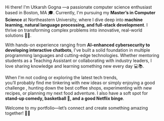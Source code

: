 Hi there! I'm Utkarsh Gogna —a passionate computer science enthusiast based in Boston, MA 🎓. Currently, I'm pursuing my **Master’s in Computer Science** at Northeastern University, where I dive deep into **machine learning, natural language processing, and full-stack development**. I thrive on transforming complex problems into innovative, real-world solutions 🤖🚀.

With hands-on experience ranging from **AI-enhanced cybersecurity to developing interactive chatbots**, I've built a solid foundation in multiple programming languages and cutting-edge technologies. Whether mentoring students as a Teaching Assistant or collaborating with industry leaders, I love sharing knowledge and learning something new every day 💻📚.

When I'm not coding or exploring the latest tech trends,  
 you’ll probably find me tinkering with new ideas or simply enjoying a good challenge , hunting down the best coffee shops, experimenting with new recipes, or planning my next food adventure. I also have a soft spot for **stand-up comedy, basketball 🏀, and a good Netflix binge**.

Welcome to my portfolio—let’s connect and create something amazing together! 🤝✨